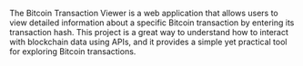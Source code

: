 The Bitcoin Transaction Viewer is a web application that allows users to view detailed information about a specific Bitcoin transaction by entering its transaction hash. This project is a great way to understand how to interact with blockchain data using APIs, and it provides a simple yet practical tool for exploring Bitcoin transactions.
